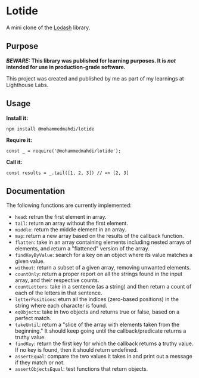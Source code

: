 # Lotide

A mini clone of the [Lodash](https://lodash.com) library.

## Purpose

**_BEWARE:_ This library was published for learning purposes. It is _not_ intended for use in production-grade software.**

This project was created and published by me as part of my learnings at Lighthouse Labs. 

## Usage

**Install it:**

`npm install @mohammedmahdi/lotide`

**Require it:**

`const _ = require('@mohammedmahdi/lotide');`

**Call it:**

`const results = _.tail([1, 2, 3]) // => [2, 3]`

## Documentation

The following functions are currently implemented:

* `head`: retrun the first element in array.
* `tail`: return an array without the first element.
* `middle`: return the middle element in an array.
* `map`: return a new array based on the results of the callback function.
* `flatten`: take in an array containing elements including nested arrays of elements, and return a "flattened" version of the array.
* `findKeyByValue`: search for a key on an object where its value matches a given value.
* `without`: return a subset of a given array, removing unwanted elements.
* `countOnly`: return a proper report on all the strings found in the input array, and their respective counts.
* `countLetters`: take in a sentence (as a string) and then return a count of each of the letters in that sentence.
* `letterPositions`: eturn all the indices (zero-based positions) in the string where each character is found.
* `eqObjects`: take in two objects and returns true or false, based on a perfect match.
* `takeUntil`: return a "slice of the array with elements taken from the beginning." It should keep going until the callback/predicate returns a truthy value.
* `findKey`: return the first key for which the callback returns a truthy value. If no key is found, then it should return undefined.
* `assertEqual`: compare the two values it takes in and print out a message if they match or not.
* `assertObjectsEqual`: test functions that return objects.

